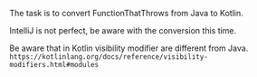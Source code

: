 The task is to convert FunctionThatThrows from Java to Kotlin.

IntelliJ is not perfect, be aware with the conversion this time.

Be aware that in Kotlin visibility modifier are different from Java.
`https://kotlinlang.org/docs/reference/visibility-modifiers.html#modules`

